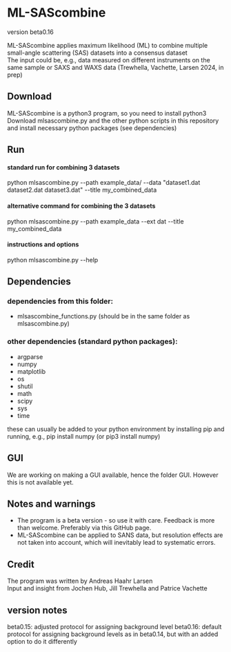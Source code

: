 # ML-SAScombine
version beta0.16

ML-SAScombine applies maximum likelihood (ML) to combine multiple small-angle scattering (SAS) datasets into a consensus dataset   
The input could be, e.g., data measured on different instruments on the same sample or SAXS and WAXS data (Trewhella, Vachette, Larsen 2024, in prep)   

## Download
ML-SAScombine is a python3 program, so you need to install python3    
Download mlsascombine.py and the other python scripts in this repository and install necessary python packages (see dependencies)      

## Run  

#### standard run for combining 3 datasets
python mlsascombine.py --path example_data/ --data "dataset1.dat dataset2.dat dataset3.dat" --title my_combined_data

#### alternative command for combining the 3 datasets
python mlsascombine.py --path example_data --ext dat --title my_combined_data

#### instructions and options
python mlsascombine.py --help

## Dependencies

### dependencies from this folder:     
* mlsascombine_functions.py
(should be in the same folder as mlsascombine.py)    

### other dependencies (standard python packages):   
* argparse     
* numpy    
* matplotlib    
* os    
* shutil    
* math    
* scipy
* sys
* time

these can usually be added to your python environment by installing pip and running, e.g., pip install numpy (or pip3 install numpy)    

## GUI
We are working on making a GUI available, hence the folder GUI. However this is not available yet. 

## Notes  and warnings
* The program is a beta version - so use it with care. Feedback is more than welcome. Preferably via this GitHub page.
* ML-SAScombine can be applied to SANS data, but resolution effects are not taken into account, which will inevitably lead to systematic errors.

## Credit
The program was written by Andreas Haahr Larsen   
Input and insight from Jochen Hub, Jill Trewhella and Patrice Vachette  

## version notes
beta0.15: adjusted protocol for assigning background level 
beta0.16: default protocol for assigning background levels as in beta0.14, but with an added option to do it differently
